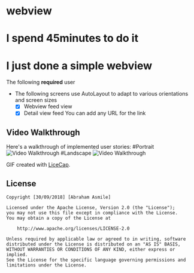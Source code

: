 # webview
# I spend **45minutes** to do it
# I just done a simple webview
The following **required** user 

- The following screens use AutoLayout to adapt to various orientations and screen sizes
   - [X] Webview feed view
   - [X] Detail view feed
You can add any URL for the link

## Video Walkthrough

Here's a walkthrough of implemented user stories:
#Portrait
<img src='https://imgur.com/iJIMkfI.gif' title='Video Walkthrough' width='' alt='Video Walkthrough' />
#Landscape
<img src='https://imgur.com/gx2o8o7.gif' title='Video Walkthrough' width='' alt='Video Walkthrough' />


GIF created with [LiceCap](http://www.cockos.com/licecap/).
## License

    Copyright [30/09/2018] [Abraham Asmile]

    Licensed under the Apache License, Version 2.0 (the "License");
    you may not use this file except in compliance with the License.
    You may obtain a copy of the License at

        http://www.apache.org/licenses/LICENSE-2.0

    Unless required by applicable law or agreed to in writing, software
    distributed under the License is distributed on an "AS IS" BASIS,
    WITHOUT WARRANTIES OR CONDITIONS OF ANY KIND, either express or implied.
    See the License for the specific language governing permissions and
    limitations under the License.
